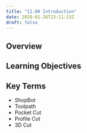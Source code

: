```yaml
---
title: "11.00 Introduction"
date: 2020-01-26T23:11:13Z
draft: false
---
```


## Overview

## Learning Objectives

## Key Terms

- ShopBot
- Toolpath
- Pocket Cut
- Profile Cut
- 3D Cut
